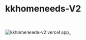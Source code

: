 # kkhomeneeds-V2
<br/>

![kkhomeneeds-v2 vercel app_](https://github.com/puneethx/kkhomeneeds-V2/assets/125672573/91f9720f-dce2-4a26-b132-aef20263069d)
